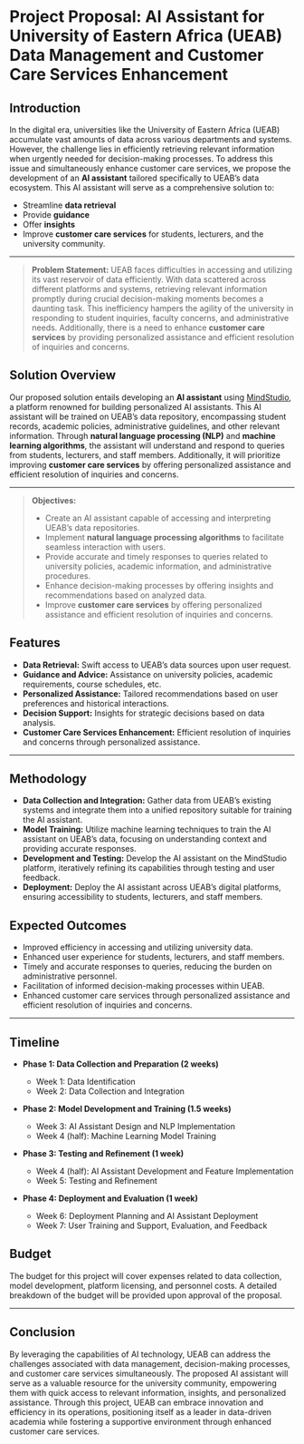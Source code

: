 # Project Proposal: AI Assistant for University of Eastern Africa (UEAB) Data Management and Customer Care Services Enhancement

## Introduction
In the digital era, universities like the University of Eastern Africa (UEAB) accumulate vast amounts of data across various departments and systems. However, the challenge lies in efficiently retrieving relevant information when urgently needed for decision-making processes. To address this issue and simultaneously enhance customer care services, we propose the development of an **AI assistant** tailored specifically to UEAB’s data ecosystem. This AI assistant will serve as a comprehensive solution to:
- Streamline **data retrieval**
- Provide **guidance**
- Offer **insights**
- Improve **customer care services** for students, lecturers, and the university community.

---

> **Problem Statement:** UEAB faces difficulties in accessing and utilizing its vast reservoir of data efficiently. With data scattered across different platforms and systems, retrieving relevant information promptly during crucial decision-making moments becomes a daunting task. This inefficiency hampers the agility of the university in responding to student inquiries, faculty concerns, and administrative needs. Additionally, there is a need to enhance **customer care services** by providing personalized assistance and efficient resolution of inquiries and concerns.

## Solution Overview
Our proposed solution entails developing an **AI assistant** using [MindStudio](https://www.mindstudio.ai/), a platform renowned for building personalized AI assistants. This AI assistant will be trained on UEAB’s data repository, encompassing student records, academic policies, administrative guidelines, and other relevant information. Through **natural language processing (NLP)** and **machine learning algorithms**, the assistant will understand and respond to queries from students, lecturers, and staff members. Additionally, it will prioritize improving **customer care services** by offering personalized assistance and efficient resolution of inquiries and concerns.

---

> **Objectives:**
> - Create an AI assistant capable of accessing and interpreting UEAB’s data repositories.
> - Implement **natural language processing algorithms** to facilitate seamless interaction with users.
> - Provide accurate and timely responses to queries related to university policies, academic information, and administrative procedures.
> - Enhance decision-making processes by offering insights and recommendations based on analyzed data.
> - Improve **customer care services** by offering personalized assistance and efficient resolution of inquiries and concerns.

## Features
- **Data Retrieval:** Swift access to UEAB’s data sources upon user request.
- **Guidance and Advice:** Assistance on university policies, academic requirements, course schedules, etc.
- **Personalized Assistance:** Tailored recommendations based on user preferences and historical interactions.
- **Decision Support:** Insights for strategic decisions based on data analysis.
- **Customer Care Services Enhancement:** Efficient resolution of inquiries and concerns through personalized assistance.

---

## Methodology
- **Data Collection and Integration:** Gather data from UEAB’s existing systems and integrate them into a unified repository suitable for training the AI assistant.
- **Model Training:** Utilize machine learning techniques to train the AI assistant on UEAB’s data, focusing on understanding context and providing accurate responses.
- **Development and Testing:** Develop the AI assistant on the MindStudio platform, iteratively refining its capabilities through testing and user feedback.
- **Deployment:** Deploy the AI assistant across UEAB’s digital platforms, ensuring accessibility to students, lecturers, and staff members.

## Expected Outcomes
- Improved efficiency in accessing and utilizing university data.
- Enhanced user experience for students, lecturers, and staff members.
- Timely and accurate responses to queries, reducing the burden on administrative personnel.
- Facilitation of informed decision-making processes within UEAB.
- Enhanced customer care services through personalized assistance and efficient resolution of inquiries and concerns.

---

## Timeline
- **Phase 1: Data Collection and Preparation (2 weeks)**
  - Week 1: Data Identification
  - Week 2: Data Collection and Integration

- **Phase 2: Model Development and Training (1.5 weeks)**
  - Week 3: AI Assistant Design and NLP Implementation
  - Week 4 (half): Machine Learning Model Training

- **Phase 3: Testing and Refinement (1 week)**
  - Week 4 (half): AI Assistant Development and Feature Implementation
  - Week 5: Testing and Refinement

- **Phase 4: Deployment and Evaluation (1 week)**
  - Week 6: Deployment Planning and AI Assistant Deployment
  - Week 7: User Training and Support, Evaluation, and Feedback

## Budget
The budget for this project will cover expenses related to data collection, model development, platform licensing, and personnel costs. A detailed breakdown of the budget will be provided upon approval of the proposal.

---

## Conclusion
By leveraging the capabilities of AI technology, UEAB can address the challenges associated with data management, decision-making processes, and customer care services simultaneously. The proposed AI assistant will serve as a valuable resource for the university community, empowering them with quick access to relevant information, insights, and personalized assistance. Through this project, UEAB can embrace innovation and efficiency in its operations, positioning itself as a leader in data-driven academia while fostering a supportive environment through enhanced customer care services.
